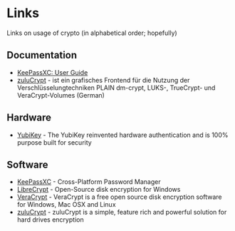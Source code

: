 # Links

Links on usage of crypto (in alphabetical order; hopefully)

## Documentation

 * [KeePassXC: User Guide](https://keepassxc.org/docs/KeePassXC_UserGuide.html)
 * [zuluCrypt](https://wiki.ubuntuusers.de/zuluCrypt/) - ist ein grafisches Frontend für die Nutzung der Verschlüsselungtechniken PLAIN dm-crypt, LUKS-, TrueCrypt- und VeraCrypt-Volumes (German)

## Hardware

 * [YubiKey](https://www.yubico.com/) - The YubiKey reinvented hardware authentication and is 100% purpose built for security


## Software

 * [KeePassXC](https://keepassxc.org/) - Cross-Platform Password Manager
 * [LibreCrypt](https://librecrypt.tdksoft.co.uk/) - Open-Source disk encryption for Windows
 * [VeraCrypt](https://www.veracrypt.fr/en/Home.html) - VeraCrypt is a free open source disk encryption software for Windows, Mac OSX and Linux
 * [zuluCrypt](https://mhogomchungu.github.io/zuluCrypt/) - zuluCrypt is a simple, feature rich and powerful solution for hard drives encryption


